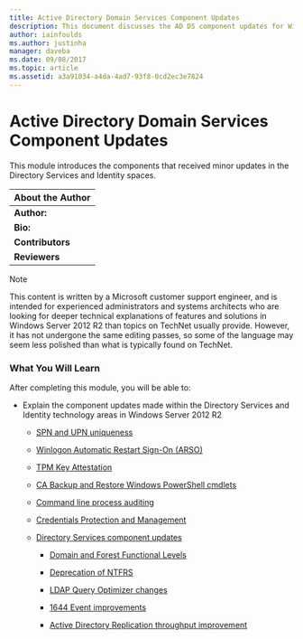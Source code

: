 ```yaml
---
title: Active Directory Domain Services Component Updates
description: This document discusses the AD DS component updates for Windows Server 2012 R2
author: iainfoulds
ms.author: justinha
manager: daveba
ms.date: 09/08/2017
ms.topic: article
ms.assetid: a3a91034-a4da-4ad7-93f8-0cd2ec3e7824
---
```


# Active Directory Domain Services Component Updates

This module introduces the components that received minor updates in the Directory Services and Identity spaces.


| About the Author |
|------------------|
|   **Author:**    |
|     **Bio:**     |
| **Contributors** |
|  **Reviewers**   |

> [!NOTE]
> This content is written by a Microsoft customer support engineer, and is intended for experienced administrators and systems architects who are looking for deeper technical explanations of features and solutions in Windows Server 2012 R2 than topics on TechNet usually provide. However, it has not undergone the same editing passes, so some of the language may seem less polished than what is typically found on TechNet.

### What You Will Learn
After completing this module, you will be able to:

-   Explain the component updates made within the Directory Services and Identity technology areas in Windows Server 2012 R2

    -   [SPN and UPN uniqueness](./SPN-and-UPN-uniqueness.md)

    -   [Winlogon Automatic Restart Sign-On &#40;ARSO&#41;](./Winlogon-Automatic-Restart-Sign-On--ARSO-.md)

    -   [TPM Key Attestation](./TPM-Key-Attestation.md)

    -   [CA Backup and Restore Windows PowerShell cmdlets](./CA-Backup-and-Restore-Windows-PowerShell-cmdlets.md)

    -   [Command line process auditing](./Command-line-process-auditing.md)

    -   [Credentials Protection and Management](/previous-versions/windows/it-pro/windows-server-2012-R2-and-2012/dn408190(v=ws.11))

    -   [Directory Services component updates](./Directory-Services-component-updates.md)

        -   [Domain and Forest Functional Levels](./Directory-Services-component-updates.md#BKMK_FL)

        -   [Deprecation of NTFRS](./Directory-Services-component-updates.md#BKMK_NTFRS)

        -   [LDAP Query Optimizer changes](./Directory-Services-component-updates.md#BKMK_LDAPQuery)

        -   [1644 Event improvements](./Directory-Services-component-updates.md#BKMK_1644)

        -   [Active Directory Replication throughput improvement](./Directory-Services-component-updates.md#BKMK_ADRepl)
